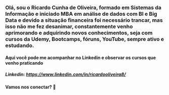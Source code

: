 ### Olá, sou o Ricardo Cunha de Oliveira, formado em Sistemas da Informação e iniciado MBA em análise de dados com BI e Big Data e devido a situação financeira foi necessário trancar, mas isso não me fez desanimar, constantemente venho aprimorando e adquirindo novos conhecimentos, seja com cursos da Udemy, Bootcamps, fóruns, YouTube, sempre ativo e estudando. 

#### Aqui você pode me acompanhar no Linkedin e observar os cursos que venho praticando
##### Linkedin: https://www.linkedin.com/in/ricardooliveira8/

#### Vamos nos conectar? 🤝
